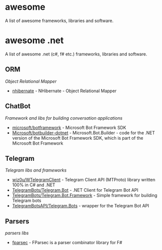 # awesome

A list of awesome frameworks, libraries and software.

# awesome .net

A list of awesome .net (c#, f# etc.) frameworks, libraries and software.

## ORM
*Object Relational Mapper*

* [nhibernate](https://github.com/nhibernate/nhibernate-core) - NHibernate - Object Relational Mapper

## ChatBot
*Framework and libs for building conversation applications*

* [microsoft/botframework](https://github.com/microsoft/botframework-sdk) - Microsoft Bot Framework SDK
* [Microsoft/botbuilder-dotnet](https://github.com/Microsoft/botbuilder-dotnet) - Microsoft.Bot.Builder - code for the .NET version of the Microsoft Bot Framework SDK, which is part of the Microsoft Bot Framework

## Telegram
*Telegram libs and frameworks*

* [wiz0u/WTelegramClient](https://github.com/wiz0u/WTelegramClient) - Telegram Client API (MTProto) library written 100% in C# and .NET
* [TelegramBots/Telegram.Bot](https://github.com/TelegramBots/Telegram.Bot) - .NET Client for Telegram Bot API
* [TelegramBots/Telegram.Bot.Framework](https://github.com/TelegramBots/Telegram.Bot.Framework) - Simple framework for building Telegram bots
* [TelegramBotsAPI/Telegram.Bots](https://github.com/TelegramBotsAPI/Telegram.Bots) - wrapper for the Telegram Bot API

## Parsers
*parsers libs*

* [fparsec](https://github.com/stephan-tolksdorf/fparsec) - FParsec is a parser combinator library for F#
